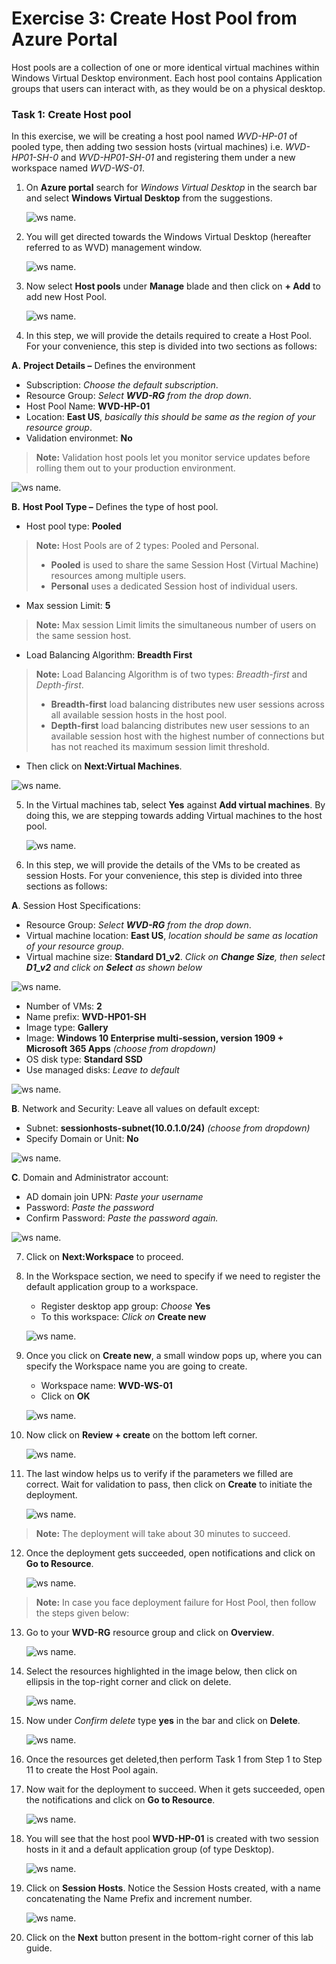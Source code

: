 # **Exercise 3: Create Host Pool from Azure Portal** 

 
Host pools are a collection of one or more identical virtual machines within Windows Virtual Desktop environment. Each host pool contains Application groups that users can interact with, as they would be on a physical desktop. 
 
### **Task 1: Create Host pool**

In this exercise, we will be creating a host pool named *WVD-HP-01* of pooled type, then adding two session hosts (virtual machines) i.e. *WVD-HP01-SH-0* and *WVD-HP01-SH-01*  and registering them under a new workspace named *WVD-WS-01*.

1. On **Azure portal** search for *Windows Virtual Desktop* in the search bar and select **Windows Virtual Desktop** from the suggestions.

   ![ws name.](media/w1.png)
 

2. You will get directed towards the Windows Virtual Desktop (hereafter referred to as WVD) management window.  

   ![ws name.](media/64.png)

3. Now select **Host pools** under **Manage** blade and then click on **+ Add** to add new Host Pool.

   ![ws name.](media/z.png)

4. In this step, we will provide the details required to create a Host Pool. For your convenience, this step is divided into two sections as follows:

 **A.** **Project Details –** Defines the environment 

   - Subscription: *Choose the default subscription*.
   - Resource Group: *Select **WVD-RG** from the drop down*.
   - Host Pool Name: **WVD-HP-01**
   - Location: **East US**, *basically this should be same as the region of your resource group*.      
   - Validation environmet: **No**
      
   >**Note:** Validation host pools let you monitor service updates before rolling them out to your production environment.
            
   ![ws name.](media/w9.png)
   
 **B.** **Host Pool Type –** Defines the type of host pool. 

   - Host pool type: **Pooled** 
      
   >**Note:** Host Pools are of 2 types: Pooled and Personal.  
   > - **Pooled** is used to share the same Session Host (Virtual Machine) resources among multiple users.
   > - **Personal** uses a dedicated Session host of individual users.

   - Max session Limit: **5**
      
   >**Note:** Max session Limit limits the simultaneous number of users on the same session host.
     
   - Load Balancing Algorithm: **Breadth First**
      
   >**Note:** Load Balancing Algorithm is of two types: *Breadth-first* and *Depth-first*. 
   > - **Breadth-first** load balancing distributes new user sessions across all available session hosts in the host pool. 
   > - **Depth-first** load balancing distributes new user sessions to an available session host with the highest number of connections but has not reached its maximum session limit threshold.
     
   - Then click on **Next:Virtual Machines**.
          
   ![ws name.](media/w10.png)  

5. In the Virtual machines tab, select **Yes** against **Add virtual machines**. By doing this, we are stepping towards adding Virtual machines to the host pool. 

   ![ws name.](media/66.png)

6. In this step, we will provide the details of the VMs to be created as session Hosts. For your convenience, this step is divided into three sections as follows:

  **A**. Session Host Specifications:     

   - Resource Group: *Select **WVD-RG** from the drop down*.
   - Virtual machine location: **East US**, *location should be same as location of your resource group*.
   - Virtual machine size: **Standard D1_v2**. *Click on **Change Size**, then select **D1_v2** and click on **Select** as shown below*
   
   ![ws name.](media/65.png)

   - Number of VMs: **2**   
   - Name prefix: **WVD-HP01-SH** 
   - Image type: **Gallery**
   - Image: **Windows 10 Enterprise multi-session, version 1909 + Microsoft 365 Apps** *(choose from dropdown)* 
   - OS disk type: **Standard SSD**
   - Use managed disks: *Leave to default*
   
   ![ws name.](media/ex3.png)
   
   
  **B**. Network and Security:
    Leave all values on default except:
    
   - Subnet: **sessionhosts-subnet(10.0.1.0/24)** *(choose from dropdown)*
   - Specify Domain or Unit: **No**
 
   ![ws name.](media/w3.png)
 
 **C**. Domain and Administrator account:
  
   - AD domain join UPN: *Paste your username* **<inject key="AzureAdUserEmail" />**
   - Password: *Paste the password* **<inject key="AzureAdUserPassword" />**
   - Confirm Password: *Paste the password* **<inject key="AzureAdUserPassword" />** *again.*
   
   ![ws name.](media/w2.png)
   
7. Click on **Next:Workspace** to proceed. 

8. In the Workspace section, we need to specify if we need to register the default application group to a workspace. 

   - Register desktop app group: *Choose* **Yes** 
   - To this workspace: *Click on* **Create new**

   ![ws name.](media/67.png)
   
9. Once you click on **Create new**, a small window pops up, where you can specify the Workspace name you are going to create.  

   - Workspace name: **WVD-WS-01** 
   - Click on **OK**
     
   ![ws name.](media/68.png) 

10. Now click on **Review + create** on the bottom left corner. 

    ![ws name.](media/69.png)


11. The last window helps us to verify if the parameters we filled are correct. Wait for validation to pass, then click on **Create** to initiate the deployment. 

    ![ws name.](media/70.png)

> **Note:** The deployment will take about 30 minutes to succeed.

12. Once the deployment gets succeeded, open notifications and click on **Go to Resource**.  

    ![ws name.](media/71.png)

> **Note:** In case you face deployment failure for Host Pool, then follow the steps given below:

13. Go to your **WVD-RG** resource group and click on **Overview**.

    ![ws name.](media/w15.png)
 
14. Select the resources highlighted in the image below, then click on ellipsis in the top-right corner and click on delete.

    ![ws name.](media/w27.png)

15. Now under *Confirm delete* type **yes** in the bar and click on **Delete**.
 
    ![ws name.](media/w28.png)

16. Once the resources get deleted,then perform Task 1 from Step 1 to Step 11 to create the Host Pool again.

17. Now wait for the deployment to succeed. When it gets succeeded, open the notifications and click on **Go to Resource**.  

    ![ws name.](media/71.png) 

18. You will see that the host pool **WVD-HP-01** is created with two session hosts in it and a default application group (of type Desktop).  

    ![ws name.](media/w29.png)


19. Click on **Session Hosts**. Notice the Session Hosts created, with a name concatenating the Name Prefix and increment number. 

    ![ws name.](media/86.png)

20. Click on the **Next** button present in the bottom-right corner of this lab guide.  
